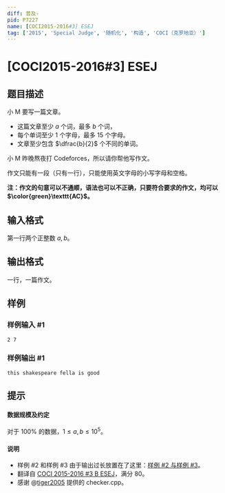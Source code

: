 ```yaml
---
diff: 普及-
pid: P7227
name: [COCI2015-2016#3] ESEJ
tag: ['2015', 'Special Judge', '随机化', '构造', 'COCI（克罗地亚）']
---
```

# [COCI2015-2016#3] ESEJ
## 题目描述

小 M 要写一篇文章。

- 这篇文章至少 $a$ 个词，最多 $b$ 个词，
- 每个单词至少 $1$ 个字母，最多 $15$ 个字母。
- 文章至少包含 $\dfrac{b}{2}$ 个不同的单词。

小 M 昨晚熬夜打 Codeforces，所以请你帮他写作文。

作文只能有一段（只有一行），只能使用英文字母的小写字母和空格。

**注：作文的句意可以不通顺，语法也可以不正确，只要符合要求的作文，均可以 $\color{green}\texttt{AC}$。**
## 输入格式

第一行两个正整数 $a, b$。
## 输出格式

一行，一篇作文。
## 样例

### 样例输入 #1
```
2 7

```
### 样例输出 #1
```
this shakespeare fella is good
```
## 提示

#### 数据规模及约定

对于 $100\%$ 的数据，$1\le a, b \le 10^5$。

#### 说明
- 样例 #2 和样例 #3 由于输出过长放置在了这里：[样例 #2 与样例 #3](https://www.luogu.com.cn/paste/we9k25k1)。
- 翻译自 [COCI 2015-2016 #3 B ESEJ](https://hsin.hr/coci/archive/2015_2016/contest3_tasks.pdf)，满分 80。
- 感谢 @[tiger2005](https://www.luogu.com.cn/user/60864) 提供的 checker.cpp。
